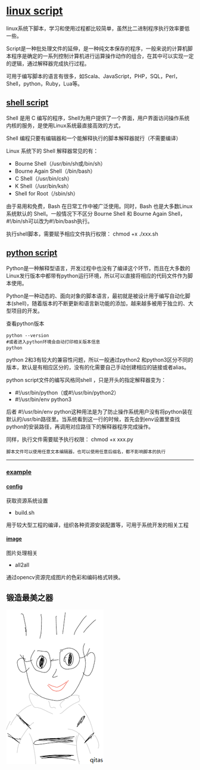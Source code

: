 ﻿# [linux script](https://github.com/qitas/script)

linux系统下脚本，学习和使用过程都比较简单，虽然比二进制程序执行效率要低一些。

Script是一种批处理文件的延伸，是一种纯文本保存的程序，一般来说的计算机脚本程序是确定的一系列控制计算机进行运算操作动作的组合，在其中可以实现一定的逻辑，通过解释器完成执行过程。

可用于编写脚本的语言有很多，如Scala、JavaScript，PHP，SQL，Perl，Shell，python，Ruby，Lua等。

## [shell script](shell/)

Shell 是用 C 编写的程序，Shell为用户提供了一个界面，用户界面访问操作系统内核的服务，是使用Linux系统最直接高效的方式，

Shell 编程只要有编辑器和一个能解释执行的脚本解释器就行（不需要编译）

Linux 系统下的 Shell 解释器常见的有：

*  Bourne Shell（/usr/bin/sh或/bin/sh）
*  Bourne Again Shell（/bin/bash）
*  C Shell（/usr/bin/csh）
*  K Shell（/usr/bin/ksh）
*  Shell for Root（/sbin/sh）

由于易用和免费，Bash 在日常工作中被广泛使用。同时，Bash 也是大多数Linux 系统默认的 Shell。一般情况下不区分 Bourne Shell 和 Bourne Again Shell，#!/bin/sh可以改为#!/bin/bash执行。

执行shell脚本，需要赋予相应文件执行权限： chmod +x ./xxx.sh

## [python script](https://github.com/qitas/script)

Python是一种解释型语言，开发过程中也没有了编译这个环节，而且在大多数的Linux发行版本中都带有python运行环境，所以可以直接将相应的代码文件作为脚本使用。

Python是一种动态的、面向对象的脚本语言，最初就是被设计用于编写自动化脚本(shell)，随着版本的不断更新和语言新功能的添加，越来越多被用于独立的、大型项目的开发。

查看python版本
```
python --version
#或者进入python环境会自动打印相关版本信息
python 
```

python 2和3有较大的兼容性问题，所以一般通过python2 和python3区分不同的版本，默认是有相应区分的，没有的化需要自己手动创建相应的链接或者alias。

python script文件的编写风格同shell ，只是开头的指定解释器变为：
* #!/usr/bin/python（或#!/usr/bin/python2）
* #!/usr/bin/env python3

后者 #!/usr/bin/env python这种用法是为了防止操作系统用户没有将python装在默认的/usr/bin路径里。当系统看到这一行的时候，首先会到env设置里查找python的安装路径，再调用对应路径下的解释器程序完成操作。

同样，执行文件需要赋予执行权限： chmod +x xxx.py


```
脚本文件可以使用任意文本编辑器，也可以使用任意后缀名，都不影响脚本的执行
```
---

### [example](https://github.com/qitas/script)

#### [config](config/)

获取资源系统设置

* build.sh

用于较大型工程的编译，组织各种资源安装配置等，可用于系统开发的相关工程

#### [image](image/)

图片处理相关

* all2all

通过opencv资源完成图片的色彩和编码格式转换。

## 锻造最美之器

[![sites](qitas/qitas.png)](http://www.qitas.cn)
